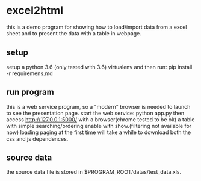 # excel2html
this is a demo program for showing how to load/import data from a
excel sheet and to present the data with a table in webpage.

## setup
setup a python 3.6 (only tested with 3.6) virtualenv
and then run:
    pip install -r requiremens.md

## run program
this is a web service program, so a "modern" browser is needed to
launch to see the presentation page.
start the web service:
    python app.py
then access http://127.0.0.1:5000/ with a browser(chrome tested to
be ok)
a table with simple searching/ordering enable with show.(filtering
not available for now)
loading paging at the first time will take a while to download both
the css and js dependences.

## source data
the source data file is stored in $PROGRAM_ROOT/datas/test_data.xls.
